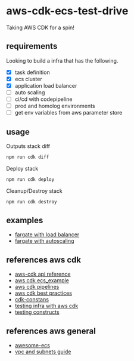 # aws-cdk-ecs-test-drive

Taking AWS CDK for a spin!

## requirements

Looking to build a infra that has the following.

- [x] task definition
- [x] ecs cluster
- [x] application load balancer
- [ ] auto scaling
- [ ] ci/cd with codepipeline
- [ ] prod and homolog environments
- [ ] get env variables from aws parameter store

## usage

Outputs stack diff

```bash
npm run cdk diff
```

Deploy stack

```bash
npm run cdk deploy
```

Cleanup/Destroy stack

```bash
npm run cdk destroy
```

## examples

- [fargate with load balancer](https://github.com/aws-samples/aws-cdk-examples/tree/master/typescript/ecs/fargate-application-load-balanced-service/)
- [fargate with autoscaling](https://github.com/aws-samples/aws-cdk-examples/tree/master/typescript/ecs/fargate-service-with-auto-scaling/)

## references aws cdk

- [aws-cdk api reference](https://docs.aws.amazon.com/cdk/api/latest/docs/aws-construct-library.html)
- [aws cdk ecs_example](https://docs.aws.amazon.com/cdk/latest/guide/ecs_example.html)
- [aws cdk pipelines](https://docs.aws.amazon.com/cdk/latest/guide/cdk_pipeline.html)
- [aws cdk best practices](https://github.com/kevinslin/open-cdk)
- [cdk-constans](https://github.com/kevinslin/cdk-constants)
- [testing infra with aws cdk](https://aws.amazon.com/blogs/developer/testing-infrastructure-with-the-aws-cloud-development-kit-cdk/)
- [testing constructs](https://cdkworkshop.com/20-typescript/70-advanced-topics/100-construct-testing.html)

## references aws general

- [awesome-ecs](https://github.com/nathanpeck/awesome-ecs)
- [vpc and subnets guide](https://docs.aws.amazon.com/vpc/latest/userguide/VPC_Subnets.html#vpc-subnet-basics)
